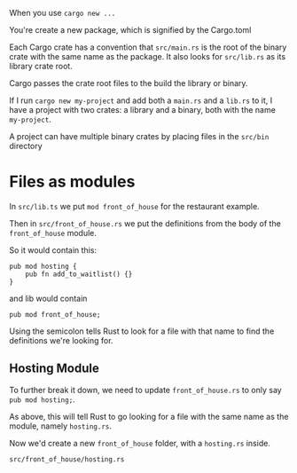 When you use
`cargo new ...`

You're create a new package, which is signified by the Cargo.toml

Each Cargo crate has a convention that
`src/main.rs` is the root of the binary crate with the same name as the package. It also looks for `src/lib.rs` as its library crate root.

Cargo passes the crate root files to the build the library or binary.

If I run `cargo new my-project` and add both a `main.rs` and a `lib.rs` to it, I have a project with two crates: a library and a binary, both with the name `my-project`.

A project can have multiple binary crates by placing files in the `src/bin` directory

# Files as modules

In `src/lib.ts` we put `mod front_of_house` for the restaurant example.

Then in `src/front_of_house.rs` we put the definitions from the body of the `front_of_house` module.

So it would contain this:

```
pub mod hosting {
    pub fn add_to_waitlist() {}
}
```

and lib would contain

```
pub mod front_of_house;
```

Using the semicolon tells Rust to look for a file with that name to find the definitions we're looking for.

## Hosting Module

To further break it down, we need to update `front_of_house.rs` to only say `pub mod hosting;`.

As above, this will tell Rust to go looking for a file with the same name as the module, namely `hosting.rs`.

Now we'd create a new `front_of_house` folder, with a `hosting.rs` inside.

`src/front_of_house/hosting.rs`
